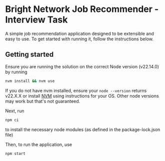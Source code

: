 # Bright Network Job Recommender - Interview Task

A simple job recommendation application designed to be extensible and easy to use. To get started with running it, follow the instructions below.

## Getting started

Ensure you are running the solution on the correct Node version (v22.14.0) by running

```sh
nvm install && nvm use
```

If you do not have nvm installed, ensure your `node --version` returns v22.X.X or install [NVM](https://github.com/nvm-sh/nvm?tab=readme-ov-file#installing-and-updating) using instructions for your OS. Other node versions may work but that's not guaranteed.

Next, run

```sh
npm ci
```

to install the necessary node modules (as defined in the package-lock.json file)

Then, to run the application, use

```sh
npm start
```
